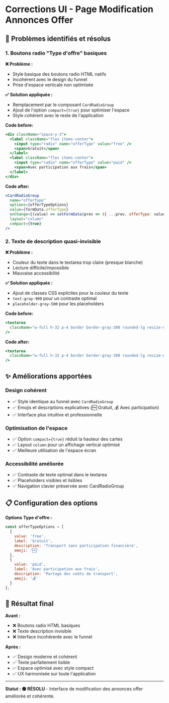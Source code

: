 # Corrections UI - Page Modification Annonces Offer

## 🎯 Problèmes identifiés et résolus

### 1. **Boutons radio "Type d'offre" basiques**
**❌ Problème :**
- Style basique des boutons radio HTML natifs
- Incohérent avec le design du funnel
- Prise d'espace verticale non optimisée

**✅ Solution appliquée :**
- Remplacement par le composant `CardRadioGroup`
- Ajout de l'option `compact={true}` pour optimiser l'espace
- Style cohérent avec le reste de l'application

**Code before:**
```jsx
<div className="space-y-3">
  <label className="flex items-center">
    <input type="radio" name="offerType" value="free" />
    <span>Gratuit</span>
  </label>
  <label className="flex items-center">
    <input type="radio" name="offerType" value="paid" />
    <span>Avec participation aux frais</span>
  </label>
</div>
```

**Code after:**
```jsx
<CardRadioGroup
  name="offerType"
  options={offerTypeOptions}
  value={formData.offerType}
  onChange={(value) => setFormData(prev => ({ ...prev, offerType: value as 'free' | 'paid' }))}
  layout="column"
  compact={true}
/>
```

### 2. **Texte de description quasi-invisible**
**❌ Problème :**
- Couleur du texte dans le textarea trop claire (presque blanche)
- Lecture difficile/impossible
- Mauvaise accessibilité

**✅ Solution appliquée :**
- Ajout de classes CSS explicites pour la couleur du texte
- `text-gray-900` pour un contraste optimal
- `placeholder-gray-500` pour les placeholders

**Code before:**
```jsx
<textarea
  className="w-full h-32 p-4 border border-gray-300 rounded-lg resize-none focus:ring-2 focus:ring-[#243163] focus:border-transparent"
/>
```

**Code after:**
```jsx
<textarea
  className="w-full h-32 p-4 border border-gray-300 rounded-lg resize-none focus:ring-2 focus:ring-[#243163] focus:border-transparent text-gray-900 placeholder-gray-500"
/>
```

## ✨ Améliorations apportées

### Design cohérent
- ✅ Style identique au funnel avec `CardRadioGroup`
- ✅ Emojis et descriptions explicatives (🆓 Gratuit, 💰 Avec participation)
- ✅ Interface plus intuitive et professionnelle

### Optimisation de l'espace
- ✅ Option `compact={true}` réduit la hauteur des cartes
- ✅ Layout `column` pour un affichage vertical optimisé  
- ✅ Meilleure utilisation de l'espace écran

### Accessibilité améliorée
- ✅ Contraste de texte optimal dans le textarea
- ✅ Placeholders visibles et lisibles
- ✅ Navigation clavier préservée avec CardRadioGroup

## 📋 Configuration des options

**Options Type d'offre :**
```javascript
const offerTypeOptions = [
  {
    value: 'free',
    label: 'Gratuit',
    description: 'Transport sans participation financière',
    emoji: '🆓'
  },
  {
    value: 'paid',
    label: 'Avec participation aux frais', 
    description: 'Partage des coûts de transport',
    emoji: '💰'
  }
];
```

## 🎯 Résultat final

**Avant :** 
- ❌ Boutons radio HTML basiques
- ❌ Texte description invisible 
- ❌ Interface incohérente avec le funnel

**Après :**
- ✅ Design moderne et cohérent
- ✅ Texte parfaitement lisible
- ✅ Espace optimisé avec style compact
- ✅ UX harmonisée sur toute l'application

---

**Statut : 🟢 RÉSOLU** - Interface de modification des annonces offer améliorée et cohérente. 